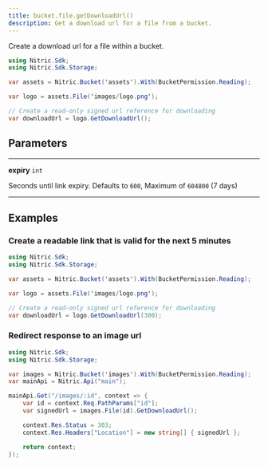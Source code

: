```yaml
---
title: bucket.file.getDownloadUrl()
description: Get a download url for a file from a bucket.
---
```


Create a download url for a file within a bucket.

```c#
using Nitric.Sdk;
using Nitric.Sdk.Storage;

var assets = Nitric.Bucket('assets').With(BucketPermission.Reading);

var logo = assets.File('images/logo.png');

// Create a read-only signed url reference for downloading
var downloadUrl = logo.GetDownloadUrl();
```

## Parameters

---

**expiry** `int`

Seconds until link expiry. Defaults to `600`, Maximum of `604800` (7 days)

---

## Examples

### Create a readable link that is valid for the next 5 minutes

```c#
using Nitric.Sdk;
using Nitric.Sdk.Storage;

var assets = Nitric.Bucket('assets').With(BucketPermission.Reading);

var logo = assets.File('images/logo.png');

// Create a read-only signed url reference for downloading
var downloadUrl = logo.GetDownloadUrl(300);
```

### Redirect response to an image url

```c#
using Nitric.Sdk;
using Nitric.Sdk.Storage;

var images = Nitric.Bucket('images').With(BucketPermission.Reading);
var mainApi = Nitric.Api("main");

mainApi.Get("/images/:id", context => {
    var id = context.Req.PathParams["id"];
    var signedUrl = images.File(id).GetDownloadUrl();

    context.Res.Status = 303;
    context.Res.Headers["Location"] = new string[] { signedUrl };

    return context;
});
```

